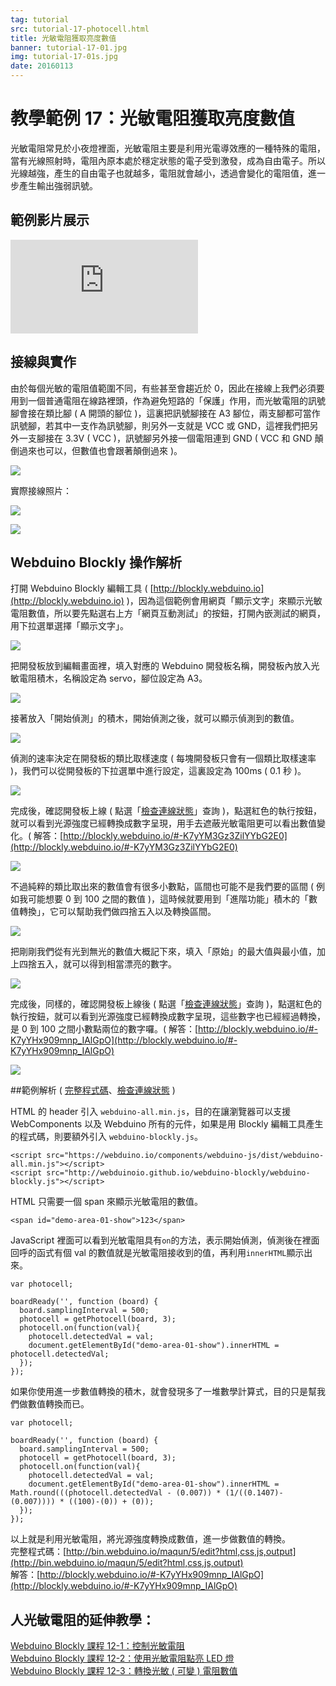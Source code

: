```yaml
---
tag: tutorial
src: tutorial-17-photocell.html
title: 光敏電阻獲取亮度數值
banner: tutorial-17-01.jpg
img: tutorial-17-01s.jpg
date: 20160113
---
```


<!-- @@master  = ../../_layout.html-->

<!-- @@block  =  meta-->

<title>教學範例 17：光敏電阻獲取亮度數值 :::: Webduino = Web × Arduino</title>

<meta name="description" content="光敏電阻常見於小夜燈裡面，光敏電阻主要是利用光電導效應的一種特殊的電阻，當有光線照射時，電阻內原本處於穩定狀態的電子受到激發，成為自由電子。所以光線越強，產生的自由電子也就越多，電阻就會越小，透過會變化的電阻值，進一步產生輸出強弱訊號。">

<meta itemprop="description" content="光敏電阻常見於小夜燈裡面，光敏電阻主要是利用光電導效應的一種特殊的電阻，當有光線照射時，電阻內原本處於穩定狀態的電子受到激發，成為自由電子。所以光線越強，產生的自由電子也就越多，電阻就會越小，透過會變化的電阻值，進一步產生輸出強弱訊號。">

<meta property="og:description" content="光敏電阻常見於小夜燈裡面，光敏電阻主要是利用光電導效應的一種特殊的電阻，當有光線照射時，電阻內原本處於穩定狀態的電子受到激發，成為自由電子。所以光線越強，產生的自由電子也就越多，電阻就會越小，透過會變化的電阻值，進一步產生輸出強弱訊號。">

<meta property="og:title" content="教學範例 17：光敏電阻獲取亮度數值" >

<meta property="og:url" content="https://webduino.io/tutorials/tutorial-17-photocell.html">

<meta property="og:image" content="https://webduino.io/img/tutorials/tutorial-17-01s.jpg">

<meta itemprop="image" content="https://webduino.io/img/tutorials/tutorial-17-01s.jpg">

<include src="../_include-tutorials.html"></include>

<!-- @@close-->

<!-- @@block  =  preAndNext-->

<include src="../_include-tutorials-content.html"></include>

<!-- @@close-->

<!-- @@block  =  tutorials-->

# 教學範例 17：光敏電阻獲取亮度數值

光敏電阻常見於小夜燈裡面，光敏電阻主要是利用光電導效應的一種特殊的電阻，當有光線照射時，電阻內原本處於穩定狀態的電子受到激發，成為自由電子。所以光線越強，產生的自由電子也就越多，電阻就會越小，透過會變化的電阻值，進一步產生輸出強弱訊號。

## 範例影片展示

<iframe class="youtube" src="https://www.youtube.com/embed/jSarWRDj7Gk" frameborder="0" allowfullscreen></iframe>

## 接線與實作

由於每個光敏的電阻值範圍不同，有些甚至會趨近於 0，因此在接線上我們必須要用到一個普通電阻在線路裡頭，作為避免短路的「保護」作用，而光敏電阻的訊號腳會接在類比腳 ( A 開頭的腳位 )，這裏把訊號腳接在 A3 腳位，兩支腳都可當作訊號腳，若其中一支作為訊號腳，則另外一支就是 VCC 或 GND，這裡我們把另外一支腳接在 3.3V ( VCC )，訊號腳另外接一個電阻連到 GND ( VCC 和 GND 顛倒過來也可以，但數值也會跟著顛倒過來 )。

![](../img/tutorials/tutorial-17-02.jpg)

實際接線照片：

![](../img/tutorials/tutorial-17-03.jpg)

![](../img/tutorials/tutorial-17-04.jpg)

## Webduino Blockly 操作解析

打開 Webduino Blockly 編輯工具 ( [http://blockly.webduino.io](http://blockly.webduino.io) )，因為這個範例會用網頁「顯示文字」來顯示光敏電阻數值，所以要先點選右上方「網頁互動測試」的按鈕，打開內嵌測試的網頁，用下拉選單選擇「顯示文字」。

![](../img/tutorials/tutorial-17-05.jpg)

把開發板放到編輯畫面裡，填入對應的 Webduino 開發板名稱，開發板內放入光敏電阻積木，名稱設定為 servo，腳位設定為 A3。

![](../img/tutorials/tutorial-17-06.jpg)

接著放入「開始偵測」的積木，開始偵測之後，就可以顯示偵測到的數值。

![](../img/tutorials/tutorial-17-07.jpg)

偵測的速率決定在開發板的類比取樣速度 ( 每塊開發板只會有一個類比取樣速率 )，我們可以從開發板的下拉選單中進行設定，這裏設定為 100ms ( 0.1 秒 )。

![](../img/tutorials/tutorial-17-08.jpg)

完成後，確認開發板上線 ( 點選「[檢查連線狀態](https://webduino.io/device.html)」查詢 )，點選紅色的執行按鈕，就可以看到光源強度已經轉換成數字呈現，用手去遮蔽光敏電阻更可以看出數值變化。( 解答：[http://blockly.webduino.io/#-K7yYM3Gz3ZilYYbG2E0](http://blockly.webduino.io/#-K7yYM3Gz3ZilYYbG2E0)

![](../img/tutorials/tutorial-17-09.jpg)

不過純粹的類比取出來的數值會有很多小數點，區間也可能不是我們要的區間 ( 例如我可能想要 0 到 100 之間的數值 )，這時候就要用到「進階功能」積木的「數值轉換」，它可以幫助我們做四捨五入以及轉換區間。

![](../img/tutorials/tutorial-17-10.jpg)

把剛剛我們從有光到無光的數值大概記下來，填入「原始」的最大值與最小值，加上四捨五入，就可以得到相當漂亮的數字。

![](../img/tutorials/tutorial-17-11.jpg)

完成後，同樣的，確認開發板上線後 ( 點選「[檢查連線狀態](https://webduino.io/device.html)」查詢 )，點選紅色的執行按鈕，就可以看到光源強度已經轉換成數字呈現，這些數字也已經經過轉換，是 0 到 100 之間小數點兩位的數字囉。( 解答：[http://blockly.webduino.io/#-K7yYHx909mnp_IAlGpO](http://blockly.webduino.io/#-K7yYHx909mnp_IAlGpO)

![](../img/tutorials/tutorial-17-12.jpg)


##範例解析 ( [完整程式碼](http://bin.webduino.io/maqun/5/edit?html,css,js,output)、[檢查連線狀態](https://webduino.io/device.html) )

HTML 的 header 引入 `webduino-all.min.js`，目的在讓瀏覽器可以支援 WebComponents 以及 Webduino 所有的元件，如果是用 Blockly 編輯工具產生的程式碼，則要額外引入 `webduino-blockly.js`。

	<script src="https://webduino.io/components/webduino-js/dist/webduino-all.min.js"></script>
	<script src="http://webduinoio.github.io/webduino-blockly/webduino-blockly.js"></script>

HTML 只需要一個 span 來顯示光敏電阻的數值。

	<span id="demo-area-01-show">123</span>

JavaScript 裡面可以看到光敏電阻具有`on`的方法，表示開始偵測，偵測後在裡面回呼的函式有個 val 的數值就是光敏電阻接收到的值，再利用`innerHTML`顯示出來。

	var photocell;

	boardReady('', function (board) {
	  board.samplingInterval = 500;
	  photocell = getPhotocell(board, 3);
	  photocell.on(function(val){
	    photocell.detectedVal = val;
	    document.getElementById("demo-area-01-show").innerHTML = photocell.detectedVal;
	  });
	});

如果你使用進一步數值轉換的積木，就會發現多了一堆數學計算式，目的只是幫我們做數值轉換而已。

	var photocell;

	boardReady('', function (board) {
	  board.samplingInterval = 500;
	  photocell = getPhotocell(board, 3);
	  photocell.on(function(val){
	    photocell.detectedVal = val;
	    document.getElementById("demo-area-01-show").innerHTML = Math.round(((photocell.detectedVal - (0.007)) * (1/((0.1407)-(0.007)))) * ((100)-(0)) + (0));
	  });
	});

以上就是利用光敏電阻，將光源強度轉換成數值，進一步做數值的轉換。   
完整程式碼：[http://bin.webduino.io/maqun/5/edit?html,css,js,output](http://bin.webduino.io/maqun/5/edit?html,css,js,output)  
解答：[http://blockly.webduino.io/#-K7yYHx909mnp_IAlGpO](http://blockly.webduino.io/#-K7yYHx909mnp_IAlGpO)

## 人光敏電阻的延伸教學：

[Webduino Blockly 課程 12-1：控制光敏電阻](http://blockly.webduino.io/?lang=zh-hant&page=tutorials/photocell-1#-K0oVQzwFXfXTj5xmlrU)  
[Webduino Blockly 課程 12-2：使用光敏電阻點亮 LED 燈](http://blockly.webduino.io/?lang=zh-hant&page=tutorials/photocell-2#-K0objWF2mEVwsHYux8W)  
[Webduino Blockly 課程 12-3：轉換光敏 ( 可變 ) 電阻數值](http://blockly.webduino.io/?lang=zh-hant&page=tutorials/photocell-3#-K2kvxmwFHNiGl0P-_7S)  


<!-- @@close-->